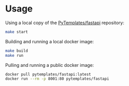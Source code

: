 # Usage

Using a local copy of the [PyTemplates/fastapi](https://github.com/PyTemplate/fastapi) repository:

```bash
make start
```

Building and running a local docker image:

```bash
make build
make run
```

Pulling and running a public docker image:

```bash
docker pull pytemplates/fastapi:latest
docker run --rm -p 8001:80 pytemplates/fastapi
```
